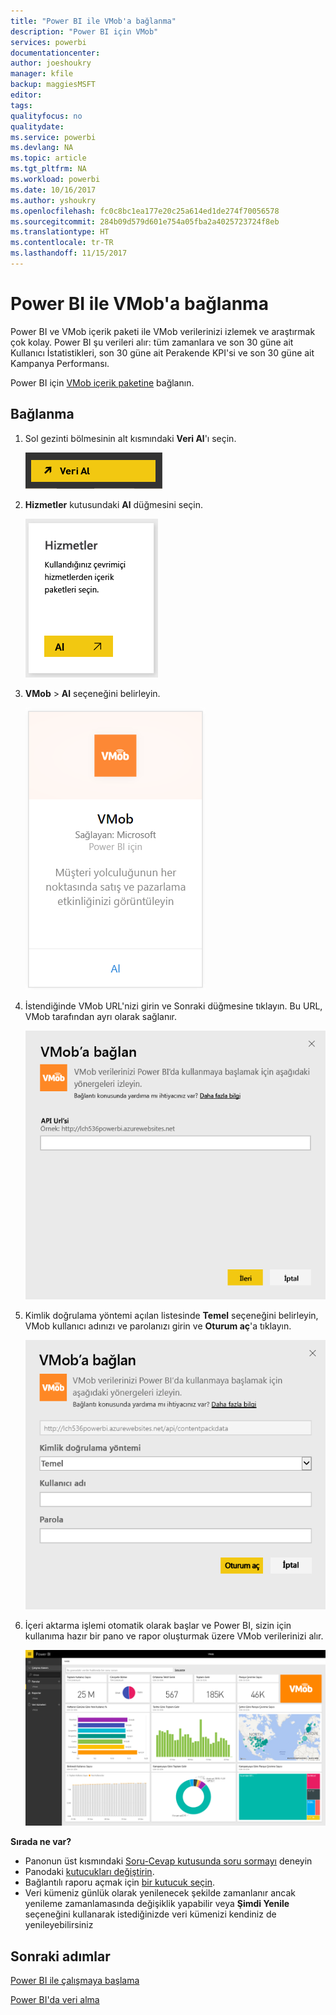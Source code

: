 ```yaml
---
title: "Power BI ile VMob'a bağlanma"
description: "Power BI için VMob"
services: powerbi
documentationcenter: 
author: joeshoukry
manager: kfile
backup: maggiesMSFT
editor: 
tags: 
qualityfocus: no
qualitydate: 
ms.service: powerbi
ms.devlang: NA
ms.topic: article
ms.tgt_pltfrm: NA
ms.workload: powerbi
ms.date: 10/16/2017
ms.author: yshoukry
ms.openlocfilehash: fc0c8bc1ea177e20c25a614ed1de274f70056578
ms.sourcegitcommit: 284b09d579d601e754a05fba2a4025723724f8eb
ms.translationtype: HT
ms.contentlocale: tr-TR
ms.lasthandoff: 11/15/2017
---
```

# <a name="connect-to-vmob-with-power-bi"></a>Power BI ile VMob'a bağlanma
Power BI ve VMob içerik paketi ile VMob verilerinizi izlemek ve araştırmak çok kolay. Power BI şu verileri alır: tüm zamanlara ve son 30 güne ait Kullanıcı İstatistikleri, son 30 güne ait Perakende KPI'si ve son 30 güne ait Kampanya Performansı.

Power BI için [VMob içerik paketine](https://app.powerbi.com/getdata/services/vmob) bağlanın.

## <a name="how-to-connect"></a>Bağlanma
1. Sol gezinti bölmesinin alt kısmındaki **Veri Al**'ı seçin.
   
    ![](media/service-connect-to-vmob/getdata.png)
2. **Hizmetler** kutusundaki **Al** düğmesini seçin.
   
   ![](media/service-connect-to-vmob/services.png)
3. **VMob** \> **Al** seçeneğini belirleyin.
   
   ![](media/service-connect-to-vmob/vmob.png)
4. İstendiğinde VMob URL'nizi girin ve Sonraki düğmesine tıklayın. Bu URL, VMob tarafından ayrı olarak sağlanır.
   
    ![](media/service-connect-to-vmob/params.png)
5. Kimlik doğrulama yöntemi açılan listesinde **Temel** seçeneğini belirleyin, VMob kullanıcı adınızı ve parolanızı girin ve **Oturum aç**'a tıklayın.
   
    ![](media/service-connect-to-vmob/creds.png)
6. İçeri aktarma işlemi otomatik olarak başlar ve Power BI, sizin için kullanıma hazır bir pano ve rapor oluşturmak üzere VMob verilerinizi alır.
   
   ![](media/service-connect-to-vmob/dashboard2.png)

**Sırada ne var?**

* Panonun üst kısmındaki [Soru-Cevap kutusunda soru sormayı](service-q-and-a.md) deneyin
* Panodaki [kutucukları değiştirin](service-dashboard-edit-tile.md).
* Bağlantılı raporu açmak için [bir kutucuk seçin](service-dashboard-tiles.md).
* Veri kümeniz günlük olarak yenilenecek şekilde zamanlanır ancak yenileme zamanlamasında değişiklik yapabilir veya **Şimdi Yenile** seçeneğini kullanarak istediğinizde veri kümenizi kendiniz de yenileyebilirsiniz

## <a name="next-steps"></a>Sonraki adımlar
[Power BI ile çalışmaya başlama](service-get-started.md)

[Power BI'da veri alma](service-get-data.md)

